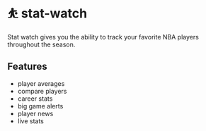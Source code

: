 # ⛹️‍ stat-watch

Stat watch gives you the ability to track your favorite NBA players throughout the season. 

## Features
* player averages
* compare players
* career stats
* big game alerts
* player news
* live stats